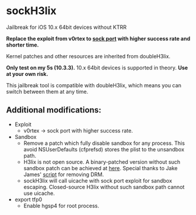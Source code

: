 # sockH3lix

Jailbreak for iOS 10.x 64bit devices without KTRR

**Replace the exploit from v0rtex to [sock port](https://github.com/jakeajames/sock_port) with higher success rate and shorter time.**

Kernel patches and other resources are inherited from doubleH3lix.

**Only test on my 5s (10.3.3).** 10.x 64bit devices is supported in theory. **Use at your own risk.**

This jailbreak tool is compatible with doubleH3lix, which means you can switch between them at any time.

## Additional modifications:
- Exploit
  - v0rtex -> sock port with higher success rate.
- Sandbox
  - Remove a patch which fully disable sandbox for any process. This avoid NSUserDefaults (cfprefsd) stores the plist to the unsandbox path.
  - H3lix is not open source. A binary-patched version without such sandbox patch can be achieved at [here](https://github.com/SongXiaoXi/sockH3lix/releases). Special thanks to Jake James' [script](https://gist.github.com/jakeajames/b44d8db345769a7149e97f5e155b3d46) for removing DRM.
  - sockH3lix will call uicache with sock port exploit for sandbox escaping. Closed-source H3lix without such sandbox path cannot use uicache.
- export tfp0
  - Enable hgsp4 for root process.
